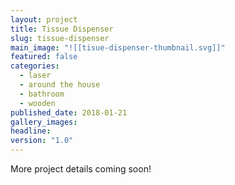 ```yaml
---
layout: project
title: Tissue Dispenser
slug: tissue-dispenser
main_image: "![[tisue-dispenser-thumbnail.svg]]"
featured: false
categories:
  - laser
  - around the house
  - bathroom
  - wooden
published_date: 2018-01-21
gallery_images: 
headline: 
version: "1.0"
---
```


More project details coming soon!